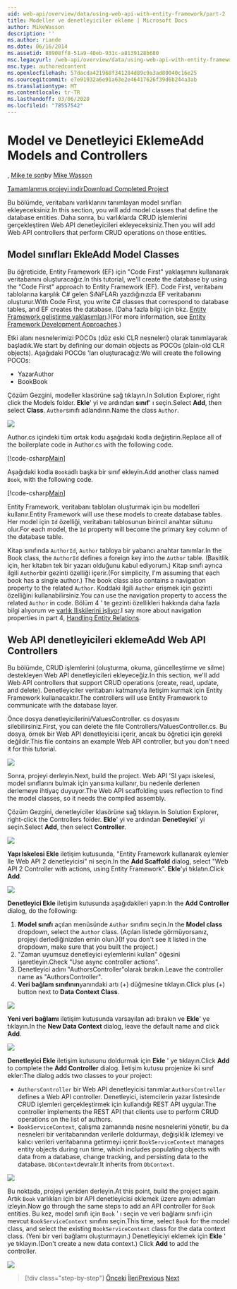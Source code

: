```yaml
---
uid: web-api/overview/data/using-web-api-with-entity-framework/part-2
title: Modeller ve denetleyiciler ekleme | Microsoft Docs
author: MikeWasson
description: ''
ms.author: riande
ms.date: 06/16/2014
ms.assetid: 88908ff8-51a9-40eb-931c-a8139128b680
msc.legacyurl: /web-api/overview/data/using-web-api-with-entity-framework/part-2
msc.type: authoredcontent
ms.openlocfilehash: 57dacda421968f341284d89c9a3ad80040c16e25
ms.sourcegitcommit: e7e91932a6e91a63e2e46417626f39d6b244a3ab
ms.translationtype: MT
ms.contentlocale: tr-TR
ms.lasthandoff: 03/06/2020
ms.locfileid: "78557542"
---
```

# <a name="add-models-and-controllers"></a><span data-ttu-id="9a05e-102">Model ve Denetleyici Ekleme</span><span class="sxs-lookup"><span data-stu-id="9a05e-102">Add Models and Controllers</span></span>

<span data-ttu-id="9a05e-103">, [Mike te son](https://github.com/MikeWasson)</span><span class="sxs-lookup"><span data-stu-id="9a05e-103">by [Mike Wasson](https://github.com/MikeWasson)</span></span>

[<span data-ttu-id="9a05e-104">Tamamlanmış projeyi indir</span><span class="sxs-lookup"><span data-stu-id="9a05e-104">Download Completed Project</span></span>](https://github.com/MikeWasson/BookService)

<span data-ttu-id="9a05e-105">Bu bölümde, veritabanı varlıklarını tanımlayan model sınıfları ekleyeceksiniz.</span><span class="sxs-lookup"><span data-stu-id="9a05e-105">In this section, you will add model classes that define the database entities.</span></span> <span data-ttu-id="9a05e-106">Daha sonra, bu varlıklarda CRUD işlemlerini gerçekleştiren Web API denetleyicileri ekleyeceksiniz.</span><span class="sxs-lookup"><span data-stu-id="9a05e-106">Then you will add Web API controllers that perform CRUD operations on those entities.</span></span>

## <a name="add-model-classes"></a><span data-ttu-id="9a05e-107">Model sınıfları Ekle</span><span class="sxs-lookup"><span data-stu-id="9a05e-107">Add Model Classes</span></span>

<span data-ttu-id="9a05e-108">Bu öğreticide, Entity Framework (EF) için "Code First" yaklaşımını kullanarak veritabanını oluşturacağız.</span><span class="sxs-lookup"><span data-stu-id="9a05e-108">In this tutorial, we'll create the database by using the "Code First" approach to Entity Framework (EF).</span></span> <span data-ttu-id="9a05e-109">Code First, veritabanı tablolarına karşılık C# gelen SıNıFLARı yazdığınızda EF veritabanını oluşturur.</span><span class="sxs-lookup"><span data-stu-id="9a05e-109">With Code First, you write C# classes that correspond to database tables, and EF creates the database.</span></span> <span data-ttu-id="9a05e-110">(Daha fazla bilgi için bkz. [Entity Framework geliştirme yaklaşımları](https://msdn.microsoft.com/library/ms178359%28v=vs.110%29.aspx#dbfmfcf).)</span><span class="sxs-lookup"><span data-stu-id="9a05e-110">(For more information, see [Entity Framework Development Approaches](https://msdn.microsoft.com/library/ms178359%28v=vs.110%29.aspx#dbfmfcf).)</span></span>

<span data-ttu-id="9a05e-111">Etki alanı nesnelerimizi POCOs (düz eski CLR nesneleri) olarak tanımlayarak başladık.</span><span class="sxs-lookup"><span data-stu-id="9a05e-111">We start by defining our domain objects as POCOs (plain-old CLR objects).</span></span> <span data-ttu-id="9a05e-112">Aşağıdaki POCOs 'ları oluşturacağız:</span><span class="sxs-lookup"><span data-stu-id="9a05e-112">We will create the following POCOs:</span></span>

- <span data-ttu-id="9a05e-113">Yazar</span><span class="sxs-lookup"><span data-stu-id="9a05e-113">Author</span></span>
- <span data-ttu-id="9a05e-114">Book</span><span class="sxs-lookup"><span data-stu-id="9a05e-114">Book</span></span>

<span data-ttu-id="9a05e-115">Çözüm Gezgini, modeller klasörüne sağ tıklayın.</span><span class="sxs-lookup"><span data-stu-id="9a05e-115">In Solution Explorer, right click the Models folder.</span></span> <span data-ttu-id="9a05e-116">**Ekle**' yi ve ardından **sınıf**' ı seçin.</span><span class="sxs-lookup"><span data-stu-id="9a05e-116">Select **Add**, then select **Class**.</span></span> <span data-ttu-id="9a05e-117">`Author`sınıfı adlandırın.</span><span class="sxs-lookup"><span data-stu-id="9a05e-117">Name the class `Author`.</span></span>

![](part-2/_static/image1.png)

<span data-ttu-id="9a05e-118">Author.cs içindeki tüm ortak kodu aşağıdaki kodla değiştirin.</span><span class="sxs-lookup"><span data-stu-id="9a05e-118">Replace all of the boilerplate code in Author.cs with the following code.</span></span>

[!code-csharp[Main](part-2/samples/sample1.cs)]

<span data-ttu-id="9a05e-119">Aşağıdaki kodla `Book`adlı başka bir sınıf ekleyin.</span><span class="sxs-lookup"><span data-stu-id="9a05e-119">Add another class named `Book`, with the following code.</span></span>

[!code-csharp[Main](part-2/samples/sample2.cs)]

<span data-ttu-id="9a05e-120">Entity Framework, veritabanı tabloları oluşturmak için bu modelleri kullanır.</span><span class="sxs-lookup"><span data-stu-id="9a05e-120">Entity Framework will use these models to create database tables.</span></span> <span data-ttu-id="9a05e-121">Her model için `Id` özelliği, veritabanı tablosunun birincil anahtar sütunu olur.</span><span class="sxs-lookup"><span data-stu-id="9a05e-121">For each model, the `Id` property will become the primary key column of the database table.</span></span>

<span data-ttu-id="9a05e-122">Kitap sınıfında `AuthorId`, `Author` tabloya bir yabancı anahtar tanımlar.</span><span class="sxs-lookup"><span data-stu-id="9a05e-122">In the Book class, the `AuthorId` defines a foreign key into the `Author` table.</span></span> <span data-ttu-id="9a05e-123">(Basitlik için, her kitabın tek bir yazarı olduğunu kabul ediyorum.) Kitap sınıfı ayrıca ilgili `Author`bir gezinti özelliği içerir.</span><span class="sxs-lookup"><span data-stu-id="9a05e-123">(For simplicity, I'm assuming that each book has a single author.) The book class also contains a navigation property to the related `Author`.</span></span> <span data-ttu-id="9a05e-124">Koddaki ilgili `Author` erişmek için gezinti özelliğini kullanabilirsiniz.</span><span class="sxs-lookup"><span data-stu-id="9a05e-124">You can use the navigation property to access the related `Author` in code.</span></span> <span data-ttu-id="9a05e-125">Bölüm 4 ' te gezinti özellikleri hakkında daha fazla bilgi alıyorum ve [varlık Ilişkilerini işliyor](part-4.md).</span><span class="sxs-lookup"><span data-stu-id="9a05e-125">I say more about navigation properties in part 4, [Handling Entity Relations](part-4.md).</span></span>

## <a name="add-web-api-controllers"></a><span data-ttu-id="9a05e-126">Web API denetleyicileri ekleme</span><span class="sxs-lookup"><span data-stu-id="9a05e-126">Add Web API Controllers</span></span>

<span data-ttu-id="9a05e-127">Bu bölümde, CRUD işlemlerini (oluşturma, okuma, güncelleştirme ve silme) destekleyen Web API denetleyicileri ekleyeceğiz.</span><span class="sxs-lookup"><span data-stu-id="9a05e-127">In this section, we'll add Web API controllers that support CRUD operations (create, read, update, and delete).</span></span> <span data-ttu-id="9a05e-128">Denetleyiciler veritabanı katmanıyla iletişim kurmak için Entity Framework kullanacaktır.</span><span class="sxs-lookup"><span data-stu-id="9a05e-128">The controllers will use Entity Framework to communicate with the database layer.</span></span>

<span data-ttu-id="9a05e-129">Önce dosya denetleyicilerini/ValuesController. cs dosyasını silebilirsiniz.</span><span class="sxs-lookup"><span data-stu-id="9a05e-129">First, you can delete the file Controllers/ValuesController.cs.</span></span> <span data-ttu-id="9a05e-130">Bu dosya, örnek bir Web API denetleyicisi içerir, ancak bu öğretici için gerekli değildir.</span><span class="sxs-lookup"><span data-stu-id="9a05e-130">This file contains an example Web API controller, but you don't need it for this tutorial.</span></span>

![](part-2/_static/image2.png)

<span data-ttu-id="9a05e-131">Sonra, projeyi derleyin.</span><span class="sxs-lookup"><span data-stu-id="9a05e-131">Next, build the project.</span></span> <span data-ttu-id="9a05e-132">Web API 'SI yapı iskelesi, model sınıflarını bulmak için yansıma kullanır, bu nedenle derlenen derlemeye ihtiyaç duyuyor.</span><span class="sxs-lookup"><span data-stu-id="9a05e-132">The Web API scaffolding uses reflection to find the model classes, so it needs the compiled assembly.</span></span>

<span data-ttu-id="9a05e-133">Çözüm Gezgini, denetleyiciler klasörüne sağ tıklayın.</span><span class="sxs-lookup"><span data-stu-id="9a05e-133">In Solution Explorer, right-click the Controllers folder.</span></span> <span data-ttu-id="9a05e-134">**Ekle**' yi ve ardından **Denetleyici**' yi seçin.</span><span class="sxs-lookup"><span data-stu-id="9a05e-134">Select **Add**, then select **Controller**.</span></span>

![](part-2/_static/image3.png)

<span data-ttu-id="9a05e-135">**Yapı Iskelesi Ekle** iletişim kutusunda, "Entity Framework kullanarak eylemler Ile Web API 2 denetleyicisi" ni seçin.</span><span class="sxs-lookup"><span data-stu-id="9a05e-135">In the **Add Scaffold** dialog, select "Web API 2 Controller with actions, using Entity Framework".</span></span> <span data-ttu-id="9a05e-136">**Ekle**'yi tıklatın.</span><span class="sxs-lookup"><span data-stu-id="9a05e-136">Click **Add**.</span></span>

![](part-2/_static/image4.png)

<span data-ttu-id="9a05e-137">**Denetleyici Ekle** iletişim kutusunda aşağıdakileri yapın:</span><span class="sxs-lookup"><span data-stu-id="9a05e-137">In the **Add Controller** dialog, do the following:</span></span>

1. <span data-ttu-id="9a05e-138">**Model sınıfı** açılan menüsünde `Author` sınıfını seçin.</span><span class="sxs-lookup"><span data-stu-id="9a05e-138">In the **Model class** dropdown, select the `Author` class.</span></span> <span data-ttu-id="9a05e-139">(Açılan listede görmüyorsanız, projeyi derlediğinizden emin olun.)</span><span class="sxs-lookup"><span data-stu-id="9a05e-139">(If you don't see it listed in the dropdown, make sure that you built the project.)</span></span>
2. <span data-ttu-id="9a05e-140">"Zaman uyumsuz denetleyici eylemlerini kullan" öğesini işaretleyin.</span><span class="sxs-lookup"><span data-stu-id="9a05e-140">Check "Use async controller actions".</span></span>
3. <span data-ttu-id="9a05e-141">Denetleyici adını &quot;AuthorsController&quot;olarak bırakın.</span><span class="sxs-lookup"><span data-stu-id="9a05e-141">Leave the controller name as &quot;AuthorsController&quot;.</span></span>
4. <span data-ttu-id="9a05e-142">**Veri bağlam sınıfının**yanındaki artı (+) düğmesine tıklayın.</span><span class="sxs-lookup"><span data-stu-id="9a05e-142">Click plus (+) button next to **Data Context Class**.</span></span>

![](part-2/_static/image5.png)

<span data-ttu-id="9a05e-143">**Yeni veri bağlamı** iletişim kutusunda varsayılan adı bırakın ve **Ekle**' ye tıklayın.</span><span class="sxs-lookup"><span data-stu-id="9a05e-143">In the **New Data Context** dialog, leave the default name and click **Add**.</span></span>

![](part-2/_static/image6.png)

<span data-ttu-id="9a05e-144">**Denetleyici Ekle** iletişim kutusunu doldurmak için **Ekle** ' ye tıklayın.</span><span class="sxs-lookup"><span data-stu-id="9a05e-144">Click **Add** to complete the **Add Controller** dialog.</span></span> <span data-ttu-id="9a05e-145">İletişim kutusu projenize iki sınıf ekler:</span><span class="sxs-lookup"><span data-stu-id="9a05e-145">The dialog adds two classes to your project:</span></span>

- <span data-ttu-id="9a05e-146">`AuthorsController` bir Web API denetleyicisi tanımlar.</span><span class="sxs-lookup"><span data-stu-id="9a05e-146">`AuthorsController` defines a Web API controller.</span></span> <span data-ttu-id="9a05e-147">Denetleyici, istemcilerin yazar listesinde CRUD işlemleri gerçekleştirmek için kullandığı REST API uygular.</span><span class="sxs-lookup"><span data-stu-id="9a05e-147">The controller implements the REST API that clients use to perform CRUD operations on the list of authors.</span></span>
- <span data-ttu-id="9a05e-148">`BookServiceContext`, çalışma zamanında nesne nesnelerini yönetir, bu da nesneleri bir veritabanından verilerle doldurmayı, değişiklik izlemeyi ve kalıcı verileri veritabanına getirmeyi içerir.</span><span class="sxs-lookup"><span data-stu-id="9a05e-148">`BookServiceContext` manages entity objects during run time, which includes populating objects with data from a database, change tracking, and persisting data to the database.</span></span> <span data-ttu-id="9a05e-149">`DbContext`devralır.</span><span class="sxs-lookup"><span data-stu-id="9a05e-149">It inherits from `DbContext`.</span></span>

![](part-2/_static/image7.png)

<span data-ttu-id="9a05e-150">Bu noktada, projeyi yeniden derleyin.</span><span class="sxs-lookup"><span data-stu-id="9a05e-150">At this point, build the project again.</span></span> <span data-ttu-id="9a05e-151">Artık `Book` varlıkları için bir API denetleyicisi eklemek üzere aynı adımları izleyin.</span><span class="sxs-lookup"><span data-stu-id="9a05e-151">Now go through the same steps to add an API controller for `Book` entities.</span></span> <span data-ttu-id="9a05e-152">Bu kez, model sınıfı için `Book` ' ı seçin ve veri bağlamı sınıfı için mevcut `BookServiceContext` sınıfını seçin.</span><span class="sxs-lookup"><span data-stu-id="9a05e-152">This time, select `Book` for the model class, and select the existing `BookServiceContext` class for the data context class.</span></span> <span data-ttu-id="9a05e-153">(Yeni bir veri bağlamı oluşturmayın.) Denetleyiciyi eklemek için **Ekle** ' ye tıklayın.</span><span class="sxs-lookup"><span data-stu-id="9a05e-153">(Don't create a new data context.) Click **Add** to add the controller.</span></span>

![](part-2/_static/image8.png)

> [!div class="step-by-step"]
> <span data-ttu-id="9a05e-154">[Önceki](part-1.md)
> [İleri](part-3.md)</span><span class="sxs-lookup"><span data-stu-id="9a05e-154">[Previous](part-1.md)
[Next](part-3.md)</span></span>
